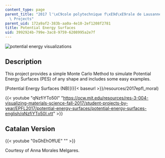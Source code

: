 ```yaml
---
content_type: page
parent_title: "2017 l'\xC9cole polytechnique f\xE9d\xE9rale de Lausanne (EPFL) Student\
  \ Projects"
parent_uid: 172a9af2-383b-aa0a-4e10-2ef1208f2781
title: Potential Energy Surfaces
uid: 3992924b-799e-3ac8-9759-6208995a2e7f
---
```


![potential energy visualizations](BASEURL_PLACEHOLDER/resources/mitres_3_004f17_28_moral)

Description
-----------

This project provides a simple Monte Carlo Method to simulate Potential Energy Surfaces (PES) of any shape and includes some easy examples.

[Potential Energy Surfaces (NB)]({{< baseurl >}}/resources/2017epfl_moral)

{{< youtube "qNzfiYTo50I" "https://ocw.mit.edu/resources/res-3-004-visualizing-materials-science-fall-2017/student-projects-by-year/EPFL2017/potential-energy-surfaces/potential-energy-surfaces-english/qNzfiYTo50I.vtt" >}}

Catalan Version
---------------

{{< youtube "0sGhEhOffUE" "" >}}

Courtesy of Anna Morales Melgares.